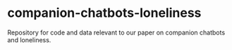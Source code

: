 # companion-chatbots-loneliness
Repository for code and data relevant to our paper on companion chatbots and loneliness. 
